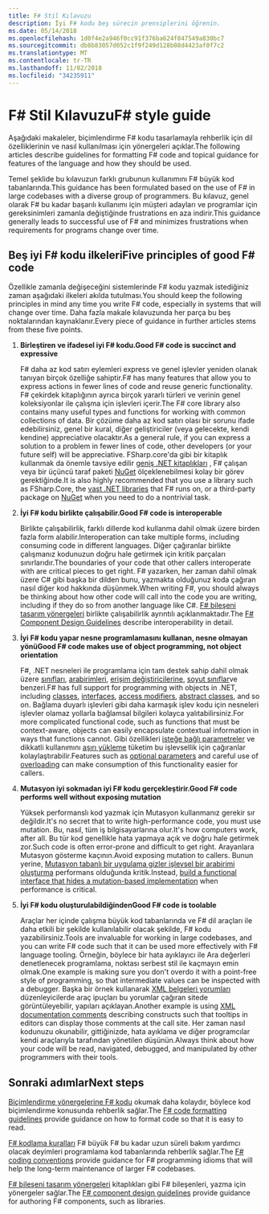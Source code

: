 ```yaml
---
title: F# Stil Kılavuzu
description: İyi F# kodu beş sürecin prensiplerini öğrenin.
ms.date: 05/14/2018
ms.openlocfilehash: 1d0f4e2a946f0cc91f376ba624f847549a830bc7
ms.sourcegitcommit: db8b83057d052c1f9f249d128b08d4423af0f7c2
ms.translationtype: MT
ms.contentlocale: tr-TR
ms.lasthandoff: 11/02/2018
ms.locfileid: "34235911"
---
```

# <a name="f-style-guide"></a><span data-ttu-id="e7560-103">F# Stil Kılavuzu</span><span class="sxs-lookup"><span data-stu-id="e7560-103">F# style guide</span></span>

<span data-ttu-id="e7560-104">Aşağıdaki makaleler, biçimlendirme F# kodu tasarlamayla rehberlik için dil özelliklerinin ve nasıl kullanılması için yönergeleri açıklar.</span><span class="sxs-lookup"><span data-stu-id="e7560-104">The following articles describe guidelines for formatting F# code and topical guidance for features of the language and how they should be used.</span></span>

<span data-ttu-id="e7560-105">Temel şeklide bu kılavuzun farklı grubunun kullanımını F# büyük kod tabanlarında.</span><span class="sxs-lookup"><span data-stu-id="e7560-105">This guidance has been formulated based on the use of F# in large codebases with a diverse group of programmers.</span></span> <span data-ttu-id="e7560-106">Bu kılavuz, genel olarak F# bu kadar başarılı kullanımı için müşteri adayları ve programlar için gereksinimleri zamanla değiştiğinde frustrations en aza indirir.</span><span class="sxs-lookup"><span data-stu-id="e7560-106">This guidance generally leads to successful use of F# and minimizes frustrations when requirements for programs change over time.</span></span>

## <a name="five-principles-of-good-f-code"></a><span data-ttu-id="e7560-107">Beş iyi F# kodu ilkeleri</span><span class="sxs-lookup"><span data-stu-id="e7560-107">Five principles of good F# code</span></span>

<span data-ttu-id="e7560-108">Özellikle zamanla değişeceğini sistemlerinde F# kodu yazmak istediğiniz zaman aşağıdaki ilkeleri akılda tutulması.</span><span class="sxs-lookup"><span data-stu-id="e7560-108">You should keep the following principles in mind any time you write F# code, especially in systems that will change over time.</span></span> <span data-ttu-id="e7560-109">Daha fazla makale kılavuzunda her parça bu beş noktalarından kaynaklanır.</span><span class="sxs-lookup"><span data-stu-id="e7560-109">Every piece of guidance in further articles stems from these five points.</span></span>

1. <span data-ttu-id="e7560-110">**Birleştiren ve ifadesel iyi F# kodu.**</span><span class="sxs-lookup"><span data-stu-id="e7560-110">**Good F# code is succinct and expressive**</span></span>

    <span data-ttu-id="e7560-111">F# daha az kod satırı eylemleri express ve genel işlevler yeniden olanak tanıyan birçok özelliğe sahiptir.</span><span class="sxs-lookup"><span data-stu-id="e7560-111">F# has many features that allow you to express actions in fewer lines of code and reuse generic functionality.</span></span> <span data-ttu-id="e7560-112">F# çekirdek kitaplığının ayrıca birçok yararlı türleri ve verinin genel koleksiyonlar ile çalışma için işlevleri içerir.</span><span class="sxs-lookup"><span data-stu-id="e7560-112">The F# core library also contains many useful types and functions for working with common collections of data.</span></span> <span data-ttu-id="e7560-113">Bir çözüme daha az kod satırı olası bir sorunu ifade edebilirsiniz, genel bir kural, diğer geliştiriciler (veya gelecekte, kendi kendine) appreciative olacaktır.</span><span class="sxs-lookup"><span data-stu-id="e7560-113">As a general rule, if you can express a solution to a problem in fewer lines of code, other developers (or your future self) will be appreciative.</span></span> <span data-ttu-id="e7560-114">FSharp.core'da gibi bir kitaplık kullanmak da önemle tavsiye edilir [geniş .NET kitaplıkları](https://docs.microsoft.com/dotnet/api/) , F# çalışan veya bir üçüncü taraf paketi [NuGet](https://www.nuget.org/) ölçeklenebilmesi kolay bir görev gerektiğinde.</span><span class="sxs-lookup"><span data-stu-id="e7560-114">It is also highly recommended that you use a library such as FSharp.Core, the [vast .NET libraries](https://docs.microsoft.com/dotnet/api/) that F# runs on, or a third-party package on [NuGet](https://www.nuget.org/) when you need to do a nontrivial task.</span></span>

2. <span data-ttu-id="e7560-115">**İyi F# kodu birlikte çalışabilir.**</span><span class="sxs-lookup"><span data-stu-id="e7560-115">**Good F# code is interoperable**</span></span>

    <span data-ttu-id="e7560-116">Birlikte çalışabilirlik, farklı dillerde kod kullanma dahil olmak üzere birden fazla form alabilir.</span><span class="sxs-lookup"><span data-stu-id="e7560-116">Interoperation can take multiple forms, including consuming code in different languages.</span></span> <span data-ttu-id="e7560-117">Diğer çağıranlar birlikte çalışmanız kodunuzun doğru hale getirmek için kritik parçaları sınırlarıdır.</span><span class="sxs-lookup"><span data-stu-id="e7560-117">The boundaries of your code that other callers interoperate with are critical pieces to get right.</span></span> <span data-ttu-id="e7560-118">F# yazarken, her zaman dahil olmak üzere C# gibi başka bir dilden bunu, yazmakta olduğunuz koda çağıran nasıl diğer kod hakkında düşünmek.</span><span class="sxs-lookup"><span data-stu-id="e7560-118">When writing F#, you should always be thinking about how other code will call into the code you are writing, including if they do so from another language like C#.</span></span> <span data-ttu-id="e7560-119">[F# bileşeni tasarım yönergeleri](component-design-guidelines.md) birlikte çalışabilirlik ayrıntılı açıklanmaktadır.</span><span class="sxs-lookup"><span data-stu-id="e7560-119">The [F# Component Design Guidelines](component-design-guidelines.md) describe interoperability in detail.</span></span>

3. <span data-ttu-id="e7560-120">**İyi F# kodu yapar nesne programlamasını kullanan, nesne olmayan yönü**</span><span class="sxs-lookup"><span data-stu-id="e7560-120">**Good F# code makes use of object programming, not object orientation**</span></span>

    <span data-ttu-id="e7560-121">F#, .NET nesneleri ile programlama için tam destek sahip dahil olmak üzere [sınıfları](../language-reference/classes.md), [arabirimleri](../language-reference/interfaces.md), [erişim değiştiricilerine](../language-reference/access-control.md), [soyut sınıflar](../language-reference/abstract-classes.md)ve benzeri.</span><span class="sxs-lookup"><span data-stu-id="e7560-121">F# has full support for programming with objects in .NET, including [classes](../language-reference/classes.md), [interfaces](../language-reference/interfaces.md), [access modifiers](../language-reference/access-control.md), [abstract classes](../language-reference/abstract-classes.md), and so on.</span></span> <span data-ttu-id="e7560-122">Bağlama duyarlı işlevleri gibi daha karmaşık işlev kodu için nesneleri işlevler olamaz yollarla bağlamsal bilgileri kolayca yalıtabilirsiniz.</span><span class="sxs-lookup"><span data-stu-id="e7560-122">For more complicated functional code, such as functions that must be context-aware, objects can easily encapsulate contextual information in ways that functions cannot.</span></span> <span data-ttu-id="e7560-123">Gibi özellikleri [isteğe bağlı parametreler](../language-reference/members/methods.md#optional-arguments) ve dikkatli kullanımını [aşırı yükleme](../language-reference/members/methods.md#overloaded-methods) tüketim bu işlevsellik için çağıranlar kolaylaştırabilir.</span><span class="sxs-lookup"><span data-stu-id="e7560-123">Features such as [optional parameters](../language-reference/members/methods.md#optional-arguments) and careful use of [overloading](../language-reference/members/methods.md#overloaded-methods) can make consumption of this functionality easier for callers.</span></span>

4. <span data-ttu-id="e7560-124">**Mutasyon iyi sokmadan iyi F# kodu gerçekleştirir.**</span><span class="sxs-lookup"><span data-stu-id="e7560-124">**Good F# code performs well without exposing mutation**</span></span>

    <span data-ttu-id="e7560-125">Yüksek performanslı kod yazmak için Mutasyon kullanmanız gerekir sır değildir.</span><span class="sxs-lookup"><span data-stu-id="e7560-125">It's no secret that to write high-performance code, you must use mutation.</span></span> <span data-ttu-id="e7560-126">Bu, nasıl, tüm iş bilgisayarlarına olur.</span><span class="sxs-lookup"><span data-stu-id="e7560-126">It's how computers work, after all.</span></span> <span data-ttu-id="e7560-127">Bu tür kod genellikle hata yapmaya açık ve doğru hale getirmek zor.</span><span class="sxs-lookup"><span data-stu-id="e7560-127">Such code is often error-prone and difficult to get right.</span></span> <span data-ttu-id="e7560-128">Arayanlara Mutasyon gösterme kaçının.</span><span class="sxs-lookup"><span data-stu-id="e7560-128">Avoid exposing mutation to callers.</span></span> <span data-ttu-id="e7560-129">Bunun yerine, [Mutasyon tabanlı bir uygulama gizler işlevsel bir arabirimi oluşturma](conventions.md#performance) performans olduğunda kritik.</span><span class="sxs-lookup"><span data-stu-id="e7560-129">Instead, [build a functional interface that hides a mutation-based implementation](conventions.md#performance) when performance is critical.</span></span>

5. <span data-ttu-id="e7560-130">**İyi F# kodu oluşturulabildiğinden**</span><span class="sxs-lookup"><span data-stu-id="e7560-130">**Good F# code is toolable**</span></span>

    <span data-ttu-id="e7560-131">Araçlar her içinde çalışma büyük kod tabanlarında ve F# dil araçları ile daha etkili bir şekilde kullanılabilir olacak şekilde, F# kodu yazabilirsiniz.</span><span class="sxs-lookup"><span data-stu-id="e7560-131">Tools are invaluable for working in large codebases, and you can write F# code such that it can be used more effectively with F# language tooling.</span></span> <span data-ttu-id="e7560-132">Örneğin, böylece bir hata ayıklayıcı ile Ara değerleri denetlenecek programlama, noktası serbest stil ile kaçmayın emin olmak.</span><span class="sxs-lookup"><span data-stu-id="e7560-132">One example is making sure you don't overdo it with a point-free style of programming, so that intermediate values can be inspected with a debugger.</span></span> <span data-ttu-id="e7560-133">Başka bir örnek kullanarak [XML belgeleri yorumları](../language-reference/xml-documentation.md) düzenleyicilerde araç ipuçları bu yorumlar çağıran sitede görüntüleyebilir, yapıları açıklayan.</span><span class="sxs-lookup"><span data-stu-id="e7560-133">Another example is using [XML documentation comments](../language-reference/xml-documentation.md) describing constructs such that tooltips in editors can display those comments at the call site.</span></span> <span data-ttu-id="e7560-134">Her zaman nasıl kodunuzu okunabilir, gittiğinizde, hata ayıklama ve diğer programcılar kendi araçlarıyla tarafından yönetilen düşünün.</span><span class="sxs-lookup"><span data-stu-id="e7560-134">Always think about how your code will be read, navigated, debugged, and manipulated by other programmers with their tools.</span></span>

## <a name="next-steps"></a><span data-ttu-id="e7560-135">Sonraki adımlar</span><span class="sxs-lookup"><span data-stu-id="e7560-135">Next steps</span></span>

<span data-ttu-id="e7560-136">[Biçimlendirme yönergelerine F# kodu](formatting.md) okumak daha kolaydır, böylece kod biçimlendirme konusunda rehberlik sağlar.</span><span class="sxs-lookup"><span data-stu-id="e7560-136">The [F# code formatting guidelines](formatting.md) provide guidance on how to format code so that it is easy to read.</span></span>

<span data-ttu-id="e7560-137">[F# kodlama kuralları](conventions.md) F# büyük F# bu kadar uzun süreli bakım yardımcı olacak deyimleri programlama kod tabanlarında rehberlik sağlar.</span><span class="sxs-lookup"><span data-stu-id="e7560-137">The [F# coding conventions](conventions.md) provide guidance for F# programming idioms that will help the long-term maintenance of larger F# codebases.</span></span>

<span data-ttu-id="e7560-138">[F# bileşeni tasarım yönergeleri](component-design-guidelines.md) kitaplıkları gibi F# bileşenleri, yazma için yönergeler sağlar.</span><span class="sxs-lookup"><span data-stu-id="e7560-138">The [F# component design guidelines](component-design-guidelines.md) provide guidance for authoring F# components, such as libraries.</span></span>
